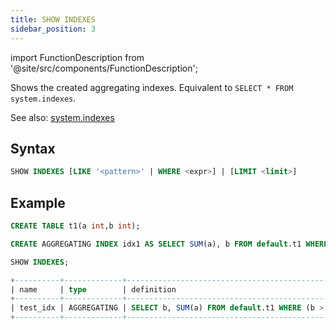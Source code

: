 ```yaml
---
title: SHOW INDEXES
sidebar_position: 3
---
```

import FunctionDescription from '@site/src/components/FunctionDescription';

<FunctionDescription description="Introduced or updated: v1.2.190"/>

Shows the created aggregating indexes. Equivalent to `SELECT * FROM system.indexes`.

See also: [system.indexes](../../../00-sql-reference/20-system-tables/system-indexes.md)

## Syntax

```sql
SHOW INDEXES [LIKE '<pattern>' | WHERE <expr>] | [LIMIT <limit>]
```

## Example

```sql
CREATE TABLE t1(a int,b int);

CREATE AGGREGATING INDEX idx1 AS SELECT SUM(a), b FROM default.t1 WHERE b > 3 GROUP BY b；

SHOW INDEXES;

+----------+-------------+------------------------------------------------------------+----------------------------+
| name     | type        | definition                                                 | created_on                 |
+----------+-------------+------------------------------------------------------------+----------------------------+
| test_idx | AGGREGATING | SELECT b, SUM(a) FROM default.t1 WHERE (b > 3) GROUP BY b  | 2023-05-17 11:53:54.474377 |
+----------+-------------+------------------------------------------------------------+----------------------------+
```
